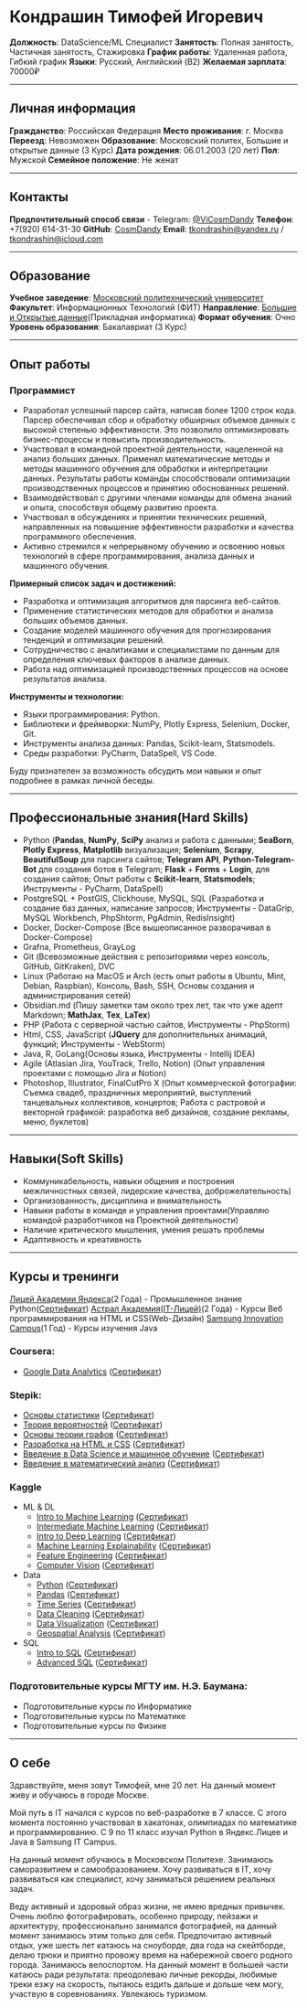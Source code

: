 # Кондрашин Тимофей Игоревич
**Должность**: DataScience/ML Специалист
**Занятость**: Полная занятость, Частичная занятость, Стажировка
**График работы**: Удаленная работа, Гибкий график
**Языки**: Русский, Английский (B2)
**Желаемая зарплата**: 70000₽

***

## Личная информация
**Гражданство**: Российская Федерация
**Место проживания**: г. Москва
**Переезд**: Невозможен
**Образование**: Московский политех, Большие и открытые данные (3 Курс)
**Дата рождения**: 06.01.2003 (20 лет)
**Пол**: Мужской
**Семейное положение**: Не женат

***

## Контакты
**Предпочтительный способ связи** - Telegram: [@ViCosmDandy](https://t.me/ViCosmDandy)
**Телефон**: +7(920) 614-31-30
**GitHub**: [CosmDandy](https://github.com/CosmDandy)
**Email**: tkondrashin@yandex.ru / tkondrashin@icloud.com

***

## Образование
**Учебное заведение**: [Московский политехнический университет](https://mospolytech.ru/)
**Факультет**: Информационных Технологий (ФИТ)
**Направление**: [Большие и Открытые данные](https://mospolytech.ru/postupayushchim/programmy-obucheniya/bakalavriat/bolshie-i-otkrytye-dannye/)(Прикладная информатика)
**Формат обучения**: Очно
**Уровень образования**: Бакалавриат (3 Курс)

***

## Опыт работы
### Программист
- Разработал успешный парсер сайта, написав более 1200 строк кода. Парсер обеспечивал сбор и обработку обширных объемов данных с высокой степенью эффективности. Это позволило оптимизировать бизнес-процессы и повысить производительность.
- Участвовал в командной проектной деятельности, нацеленной на анализ больших данных. Применял математические методы и методы машинного обучения для обработки и интерпретации данных. Результаты работы команды способствовали оптимизации производственных процессов и принятию обоснованных решений.
- Взаимодействовал с другими членами команды для обмена знаний и опыта, способствуя общему развитию проекта.
- Участвовал в обсуждениях и принятии технических решений, направленных на повышение эффективности разработки и качества программного обеспечения.
- Активно стремился к непрерывному обучению и освоению новых технологий в сфере программирования, анализа данных и машинного обучения.

**Примерный список задач и достижений:**
- Разработка и оптимизация алгоритмов для парсинга веб-сайтов.
- Применение статистических методов для обработки и анализа больших объемов данных.
- Создание моделей машинного обучения для прогнозирования тенденций и оптимизации решений.
- Сотрудничество с аналитиками и специалистами по данным для определения ключевых факторов в анализе данных.
- Работа над оптимизацией производственных процессов на основе результатов анализа.

**Инструменты и технологии:**
- Языки программирования: Python.
- Библиотеки и фреймворки: NumPy, Plotly Express, Selenium, Docker, Git.
- Инструменты анализа данных: Pandas, Scikit-learn, Statsmodels.
- Среды разработки: PyCharm, DataSpell, VS Code.

Буду признателен за возможность обсудить мои навыки и опыт подробнее в рамках личной беседы.

***

## Профессиональные знания(Hard Skills)
- Python (**Pandas**, **NumPy**, **SciPy** анализ и работа с данными; **SeaBorn**, **Plotly Express**, **Matplotlib** визуализация; **Selenium**, **Scrapy**, **BeautifulSoup** для парсинга сайтов; **Telegram API**, **Python-Telegram-Bot** для создания ботов в Telegram; **Flask** + **Forms** + **Login**, для создания сайтов; Опыт работы с **Scikit-learn**, **Statsmodels**; Инструменты - PyCharm, DataSpell)
- PostgreSQL + PostGIS, Clickhouse, MySQL, SQL (Разработка и создание баз данных, написание запросов; Инструменты - DataGrip, MySQL Workbench, PhpShtorm, PgAdmin, RedisInsight)
- Docker, Docker-Compose (Все вышеописанное разворачивал в Docker-Compose)
- Grafna, Prometheus, GrayLog
- Git (Всевозможные действия с репозиториями через консоль, GitHub, GitKraken), DVC
- Linux (Работаю на MacOS и Arch (есть опыт работы в Ubuntu, Mint, Debian, Raspbian), Консоль, Bash, SSH, Основы создания и администрирования сетей)
- Obsidian.md (Пишу заметки там около трех лет, так что уже адепт Markdown; **MathJax**, **Tex**, **LaTex**)
- PHP (Работа с серверной частью сайтов, Инструменты - PhpStorm)
- Html, CSS, JavaScript (**JQuery** для дополнительных анимаций, функций; Инструменты - WebStorm)
- Java, R, GoLang(Основы языка, Инструменты - Intellij IDEA)
- Agile (Atlasian Jira, YouTrack, Trello, Notion) (Опыт управления проектами с помощью Jira и Notion)
- Photoshop, Illustrator, FinalCutPro X (Опыт коммерческой фотографии: Съемка свадеб, праздничных мероприятий, выступлений танцевальных коллективов, концертов; Работа с растровой и векторной графикой: разработка веб дизайнов, создание рекламы, меню, буклетов)

***

## Навыки(Soft Skills)
- Коммуникабельность, навыки общения и построения межличностных связей, лидерские качества, доброжелательность)
- Организованность, дисциплина и внимательность
- Навыки работы в команде и управления проектами(Управляю командой разработчиков на Проектной деятельности)
- Наличие критического мышления, умения решать проблемы
- Адаптивность и креативность

***

## Курсы и тренинги
[Лицей Академии Яндекса](https://academy.yandex.ru/lyceum/)(2 Года) - Промышленное знание Python([Сертификат](https://yastatic.net/s3/lyceum/2021-certs/219929071-baa642e7-45dd-4b1d-bb9c-e0fa3a267322.pdf))
[Астрал Академия(IT-Лицей)](https://academy.astral.ru/it-licei/)(2 Года) - Курсы Веб программирования на HTML и CSS(Web-Дизайн)
[Samsung Innovation Campus](https://www.samsung.com/ru/inrussia/school/)(1 Год) - Курсы изучения Java

### Coursera:
- [Google Data Analytics](https://www.coursera.org/professional-certificates/google-data-analytics) ([Сертификат](https://coursera.org/share/2be0ce9cf1dc312a4216e472aaab3887))

### Stepik:

- [Основы статистики](https://stepik.org/course/76/info) ([Сертификат](https://stepik.org/cert/1483753))
- [Теория вероятностей](https://stepik.org/course/3089/info) ([Сертификат]())
- [Основы теории графов](https://stepik.org/course/126/info) ([Сертификат]())
- [Разработка на HTML и CSS](https://stepik.org/course/38218/info) ([Сертификат](https://stepik.org/cert/773270))
- [Введение в Data Science и машинное обучение](https://stepik.org/course/4852/info) ([Сертификат]())
- [Введение в математический анализ](https://stepik.org/course/95/info) ([Сертификат]())

### Kaggle
- ML & DL
  - [Intro to Machine Learning](https://www.kaggle.com/learn/intro-to-machine-learning) ([Сертификат](https://www.kaggle.com/learn/certification/cosmdandy/intro-to-machine-learning))
  - [Intermediate Machine Learning](https://www.kpaggle.com/learn/intermediate-machine-learning) ([Сертификат]())
  - [Intro to Deep Learning](https://www.kaggle.com/learn/intro-to-deep-learning) ([Сертификат]())
  - [Machine Learning Explainability](https://www.kaggle.com/learn/machine-learning-explainability) ([Сертификат]())
  - [Feature Engineering](https://www.kaggle.com/learn/feature-engineering) ([Сертификат]())
  - [Computer Vision](https://www.kaggle.com/learn/computer-vision) ([Сертификат]())
- Data
  - [Python](https://www.kaggle.com/learn/python) ([Сертификат](https://www.kaggle.com/learn/certification/cosmdandy/python))
  - [Pandas](https://www.kaggle.com/learn/pandas) ([Сертификат](https://www.kaggle.com/learn/certification/cosmdandy/pandas))
  - [Time Series](https://www.kaggle.com/learn/time-series) ([Сертификат]())
  - [Data Cleaning](https://www.kaggle.com/learn/data-cleaning) ([Сертификат]())
  - [Data Visualization](https://www.kaggle.com/learn/data-visualization) ([Сертификат]())
  - [Geospatial Analysis](https://www.kaggle.com/learn/geospatial-analysis) ([Сертификат]())
- SQL
  - [Intro to SQL](https://www.kaggle.com/learn/intro-to-sql) ([Сертификат]())
  - [Advanced SQL](https://www.kaggle.com/learn/advanced-sql) ([Сертификат]())

### Подготовительные курсы МГТУ им. Н.Э. Баумана:
- Подготовительные курсы по Информатике
- Подготовительные курсы по Математике
- Подготовительные курсы по Физике

***

## О себе
Здравствуйте, меня зовут Тимофей, мне 20 лет. На данный момент живу и обучаюсь в городе Москве.

Мой путь в IT начался с курсов по веб-разработке в 7 классе. С этого момента постоянно участвовал в хакатонах, олимпиадах по математике и программированию. С 9 по 11 класс изучал Python в Яндекс.Лицее и Java в Samsung IT Campus.

На данный момент обучаюсь в Московском Политехе. Занимаюсь саморазвитием и самообразованием. Хочу развиваться в IT, хочу развиваться как специалист, хочу заниматься решением реальных задач.

Веду активный и здоровый образ жизни, не имею вредных привычек. Очень люблю фотографировать, особенно природу, пейзажи и архитектуру, профессионально занимался фотографией, на данный момент занимаюсь этим только для себя. Предпочитаю активный отдых, уже шесть лет катаюсь на сноуборде, два года на скейтборде, делаю трюки и приятно провожу время на набережной своего родного города. Занимаюсь велоспортом. На данный момент в большей части катаюсь ради результата: преодолеваю личные рекорды, любимые треки езжу на скорость, пытаюсь ездить дальше и дольше чем могу, участвую в соревнованиях. Увлекаюсь туризмом. 
